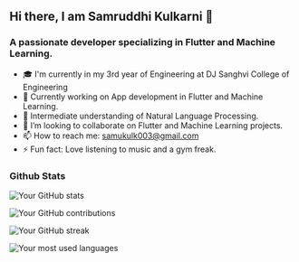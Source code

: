 ## Hi there, I am Samruddhi Kulkarni 👋
### A passionate developer specializing in Flutter and Machine Learning. 

-  🎓 I'm currently in my 3rd year of Engineering at DJ Sanghvi College of Engineering
- 🔭 Currently working on App development in Flutter and Machine Learning.
- 🌱 Intermediate understanding of Natural Language Processing.
- 👯 I’m looking to collaborate on Flutter and Machine Learning projects.
- 📫 How to reach me: samukulk003@gmail.com
- ⚡ Fun fact: Love listening to music and a gym freak.
  
### Github Stats
![Your GitHub stats](https://github-readme-stats.vercel.app/api?username=samkulk003&show_icons=true&theme=dracula&count_private=true)

![Your GitHub contributions](https://github-readme-streak-stats.herokuapp.com/?user=samkulk003&theme=highcontrast)

![Your GitHub streak](https://github-readme-streak-stats.herokuapp.com/?user=samkulk003&theme=highcontrast)

![Your most used languages](https://github-readme-stats.vercel.app/api/top-langs/?username=samkulk003&layout=compact&hide=html,css&theme=dracula)
